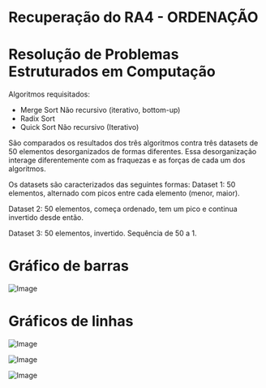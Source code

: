 # Recuperação do RA4 - ORDENAÇÃO
# Resolução de Problemas Estruturados em Computação

Algoritmos requisitados:
- Merge Sort Não recursivo (iterativo, bottom-up)
- Radix Sort
- Quick Sort Não recursivo (Iterativo)

São comparados os resultados dos três algoritmos contra três datasets de 50 elementos desorganizados de formas diferentes.
Essa desorganização interage diferentemente com as fraquezas e as forças de cada um dos algoritmos.

Os datasets são caracterizados das seguintes formas:
Dataset 1: 
50 elementos, alternado com picos entre cada elemento (menor, maior).

Dataset 2: 
50 elementos, começa ordenado, tem um pico e continua invertido desde então.

Dataset 3: 
50 elementos, invertido. Sequência de 50 a 1.




# Gráfico de barras
![Image](https://github.com/user-attachments/assets/a3530f89-b017-452a-8ee3-ce56362e48ac)

# Gráficos de linhas
![Image](https://github.com/user-attachments/assets/2e06855f-c444-4764-946b-5488e3672d56)

![Image](https://github.com/user-attachments/assets/2100209f-b646-434b-b1a5-94caea51fa9a)

![Image](https://github.com/user-attachments/assets/b6970e4c-268c-4d4b-a245-649f320fc7c3)
